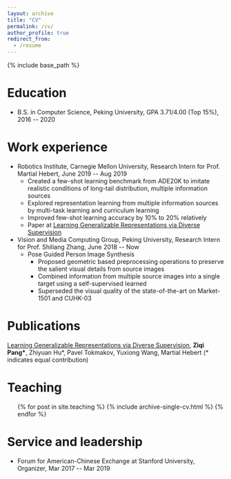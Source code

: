 ```yaml
---
layout: archive
title: "CV"
permalink: /cv/
author_profile: true
redirect_from:
  - /resume
---
```


{% include base_path %}

Education
======
* B.S. in Computer Science, Peking University, GPA 3.71/4.00 (Top 15%), 2016 -- 2020

Work experience
======
* Robotics Institute, Carnegie Mellon University, Research Intern for Prof. Martial Hebert, June 2019 -- Aug 2019
  * Created a few-shot learning benchmark from ADE20K to imitate realistic conditions of long-tail distribution, multiple information sources
  * Explored representation learning from multiple information sources by multi-task learning and curriculum learning
  * Improved few-shot learning accuracy by 10% to 20% relatively
  * Paper at [Learning Generalizable Representations via Diverse Supervision](https://arxiv.org/abs/1911.12911)
* Vision and Media Computing Group, Peking University, Research Intern for Prof. Shiliang Zhang, June 2018 -- Now
  * Pose Guided Person Image Synthesis
    * Proposed geometric based preprocessing operations to preserve the salient visual details from source images
    * Combined information from multiple source images into a single target using a self-supervised learned
    * Superseded the visual quality of the state-of-the-art on Market-1501 and CUHK-03

Publications
======
  [Learning Generalizable Representations via Diverse Supervision](https://arxiv.org/abs/1911.12911), <b> Ziqi Pang\*</b>, Zhiyuan Hu\*, Pavel Tokmakov, Yuxiong Wang, Martial Hebert (\* indicates equal contribution) 
  
Teaching
======
  <ul>{% for post in site.teaching %}
    {% include archive-single-cv.html %}
  {% endfor %}</ul>
  
Service and leadership
======
* Forum for American-Chinese Exchange at Stanford University, Organizer, Mar 2017 -- Mar 2019
